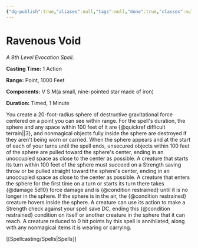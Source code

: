 ```yaml
---
{"dg-publish":true,"aliases":null,"tags":null,"done":true,"classes":null,"spellLevel":9,"school":"Evocation","source":"EGW","permalink":"/spells/ravenous-void/","dgHomeLink":false,"dgPassFrontmatter":true}
---
```


# Ravenous Void
*A 9th Level Evocation Spell.*

**Casting Time:** 1 Action

**Range:** Point, 1000 Feet

**Components:** V S M(a small, nine-pointed star made of iron)

**Duration:** Timed, 1 Minute

You create a 20-foot-radius sphere of destructive gravitational force centered on a point you can see within range. For the spell's duration, the sphere and any space within 100 feet of it are {@quickref difficult terrain||3}, and nonmagical objects fully inside the sphere are destroyed if they aren't being worn or carried.
When the sphere appears and at the start of each of your turns until the spell ends, unsecured objects within 100 feet of the sphere are pulled toward the sphere's center, ending in an unoccupied space as close to the center as possible.
A creature that starts its turn within 100 feet of the sphere must succeed on a Strength saving throw or be pulled straight toward the sphere's center, ending in an unoccupied space as close to the center as possible. A creature that enters the sphere for the first time on a turn or starts its turn there takes {@damage 5d10} force damage and is {@condition restrained} until it is no longer in the sphere. If the sphere is in the air, the {@condition restrained} creature hovers inside the sphere. A creature can use its action to make a Strength check against your spell save DC, ending this {@condition restrained} condition on itself or another creature in the sphere that it can reach. A creature reduced to 0 hit points by this spell is annihilated, along with any nonmagical items it is wearing or carrying.

[[Spellcasting/Spells|Spells]]